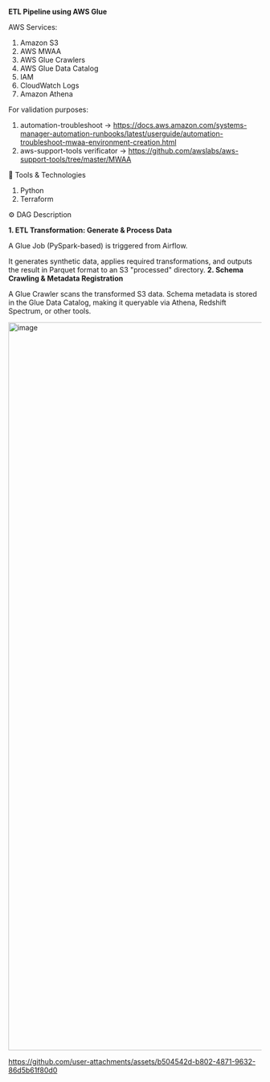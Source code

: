 
**ETL Pipeline using AWS Glue**

AWS Services:
1. Amazon S3
2. AWS MWAA
3. AWS Glue Crawlers
4. AWS Glue Data Catalog
5. IAM
6. CloudWatch Logs
7. Amazon Athena

For validation purposes:
1. automation-troubleshoot -> https://docs.aws.amazon.com/systems-manager-automation-runbooks/latest/userguide/automation-troubleshoot-mwaa-environment-creation.html
2. aws-support-tools verificator -> https://github.com/awslabs/aws-support-tools/tree/master/MWAA

🧰 Tools & Technologies
1. Python
2. Terraform

⚙️ DAG Description

**1. ETL Transformation: Generate & Process Data**

A Glue Job (PySpark-based) is triggered from Airflow.

It generates synthetic data, applies required transformations, and outputs the result in Parquet format to an S3 "processed" directory.
**2. Schema Crawling & Metadata Registration**

A Glue Crawler scans the transformed S3 data.
Schema metadata is stored in the Glue Data Catalog, making it queryable via Athena, Redshift Spectrum, or other tools.

<img width="1449" alt="image" src="https://github.com/user-attachments/assets/d5dabb00-0362-4256-bedb-6f6c48f75c19" />


https://github.com/user-attachments/assets/b504542d-b802-4871-9632-86d5b61f80d0

